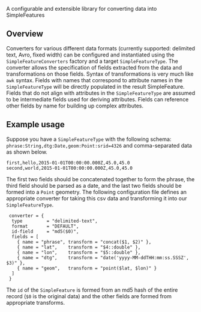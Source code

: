 A configurable and extensible library for converting data into SimpleFeatures

## Overview

Converters for various different data formats (currently supported: delimited text, Avro, fixed width) can be configured and instantiated using the ```SimpleFeatureConverters``` factory and a target ```SimpleFeatureType```.  The converter allows the specification of fields extracted from the data and transformations on those fields.  Syntax of transformations is very much like ```awk``` syntax.  Fields with names that correspond to attribute names in the ```SimpleFeatureType``` will be directly populated in the result SimpleFeature.  Fields that do not align with attributes in the ```SimpleFeatureType``` are assumed to be intermediate fields used for deriving attributes.  Fields can reference other fields by name for building up complex attributes.

## Example usage

Suppose you have a ```SimpleFeatureType``` with the following schema: ```phrase:String,dtg:Date,geom:Point:srid=4326``` and comma-separated data as shown below.

    first,hello,2015-01-01T00:00:00.000Z,45.0,45.0
    second,world,2015-01-01T00:00:00.000Z,45.0,45.0                                                                                                                                                                    
The first two fields should be concatenated together to form the phrase, the third field should be parsed as a date, and the last two fields should be formed into a ```Point``` geometry.  The following configuration file defines an appropriate converter for taking this csv data and transforming it into our ```SimpleFeatureType```.  

     converter = { 
      type         = "delimited-text",
      format       = "DEFAULT",
      id-field     = "md5($0)",
      fields = [
        { name = "phrase", transform = "concat($1, $2)" },
        { name = "lat",    transform = "$4::double" },
        { name = "lon",    transform = "$5::double" },
        { name = "dtg",    transform = "date('yyyy-MM-ddTHH:mm:ss.SSSZ', $3)" },
        { name = "geom",   transform = "point($lat, $lon)" }
      ]
     }

The ```id``` of the ```SimpleFeature``` is formed from an md5 hash of the entire record (```$0``` is the original data) and the other fields are formed from appropriate transforms.


